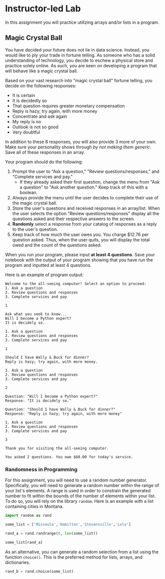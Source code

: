 # Instructor-led Lab

In this assignment you will practice utilizing arrays and/or lists in a program. 

## Magic Crystal Ball

You have decided your future does not lie in data science. Instead, you would like to ply your trade in fortune telling. As someone who has a solid understanding of technology, you decide to eschew a physical store and practice solely online. As such, you are keen on developing a program that will behave like a magic crystal ball.

Based on your vast research into "magic crystal ball" fortune telling, you decide on the following responses:

* It is certain
* It is decidedly so
* That question requires greater monetary compensation
* Reply is hazy; try again, with more money
* Concentrate and ask again
* My reply is no
* Outlook is not so good
* Very doubtful

In addition to these 8 responses, you will also provide 3 more of your own. Make sure your personality shows through *by not making them generic*. Save all of these responses in an array.

Your program should do the following:

1. Prompt the user to "Ask a question," "Review questions/responses," and "Complete services and pay."
   * If they already asked their first question, change the menu from "Ask a question" to "Ask another question." Keep track of this with a boolean.
2. Always provide the menu until the user decides to complete their use of the magic crystal ball.
3. Store the user's questions and received responses in an array/list. When the user selects the option "Review questions/responses" display all the questions asked and their respective answers to the screen.
4. **Randomly** select a response from your catalog of responses as a reply to the user's question.
5. Keep track of how much the user owes you. You charge $12.76 per question asked. Thus, when the user quits, you will display the total owed and the count of the questions asked.

When you run your program, please input **at least 4 questions**. Save your notebook with the output of your program showing that you have run the program and inputted at least 4 questions.

Here is an example of program output:

```
Welcome to the all-seeing computer! Select an option to proceed:
1. Ask a question
2. Review questions and responses
3. Complete services and pay

1

Ask what you seek to know...
Will I become a Python expert?
It is decidely so.

1. Ask a question
2. Review questions and responses
3. Complete services and pay

1

Should I have Wally & Buck for dinner?
Reply is hazy; try again, with more money.

1. Ask a question
2. Review questions and responses
3. Complete services and pay

2

Question: "Will I become a Python expert?"
Response: "It is decidely so."

Question: "Should I have Wally & Buck for dinner?"
Response: "Reply is hazy; try again, with more money"

1. Ask a question
2. Review questions and responses
3. Complete services and pay

3

Thank you for visiting the all-seeing computer.

You asked 2 questions. You owe $60.00 for today's service. 

```

### Randomness in Programming 

For this assignment, you will need to use a random number generator. Specifically, you will need to generate a random number within the range of your list's elements. A range is used in order to constrain the generated number to fit within the bounds of the number of elements within your list. To do so, you will rely on the library `random`. Here is an example with a list containing cities in Montana.

```Python
import random as rand

some_list = ['Missoula','Hamilton','Stevensville','Lolo']

rand_a = rand.randrange(0, len(some_list))

some_list[rand_a]
```

As an alternative, you can generate a random selection from a list using the function `choice()`. This is the preferred method for lists, arrays, and dictionaries.

```Python
rand_b = rand.choice(some_list)
```